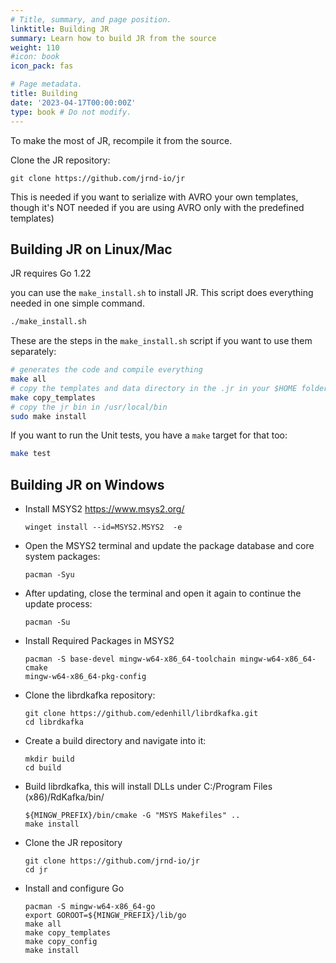 ```yaml
---
# Title, summary, and page position.
linktitle: Building JR
summary: Learn how to build JR from the source
weight: 110
#icon: book
icon_pack: fas

# Page metadata.
title: Building
date: '2023-04-17T00:00:00Z'
type: book # Do not modify.
---
```


To make the most of JR, recompile it from the source. 

Clone the JR repository:
```shell
git clone https://github.com/jrnd-io/jr
```
This is needed if you want to serialize with AVRO your own templates, though it's NOT needed if you are using AVRO only with the predefined templates)

## Building JR on Linux/Mac

JR requires Go 1.22

you can use the `make_install.sh` to install JR. This script does everything needed in one simple command.

```bash
./make_install.sh
```

These are the steps in the `make_install.sh` script if you want to use them separately:

```bash
# generates the code and compile everything
make all
# copy the templates and data directory in the .jr in your $HOME folder
make copy_templates  
# copy the jr bin in /usr/local/bin
sudo make install
```

If you want to run the Unit tests, you have a `make` target for that too:

```bash
make test
```

## Building JR on Windows


- Install MSYS2 https://www.msys2.org/
    ```shell
    winget install --id=MSYS2.MSYS2  -e
    ```


- Open the MSYS2 terminal and update the package database and core system packages:

    ```shell
    pacman -Syu
    ```

- After updating, close the terminal and open it again to continue the update process:

    ```shell
    pacman -Su
    ```

- Install Required Packages in MSYS2

    ```shell
    pacman -S base-devel mingw-w64-x86_64-toolchain mingw-w64-x86_64-cmake 
    mingw-w64-x86_64-pkg-config
    ```

- Clone the librdkafka repository:

    ```shell
    git clone https://github.com/edenhill/librdkafka.git
    cd librdkafka
    ```

- Create a build directory and navigate into it:

    ```shell
    mkdir build 
    cd build
    ```

- Build librdkafka, this will install DLLs under C:/Program Files (x86)/RdKafka/bin/

    ```shell
    ${MINGW_PREFIX}/bin/cmake -G "MSYS Makefiles" ..
    make install
    ```

- Clone the JR repository

    ```shell
    git clone https://github.com/jrnd-io/jr
    cd jr
    ```

- Install and configure Go

    ```shell
    pacman -S mingw-w64-x86_64-go
    export GOROOT=${MINGW_PREFIX}/lib/go
    make all
    make copy_templates
    make copy_config
    make install
    ```

